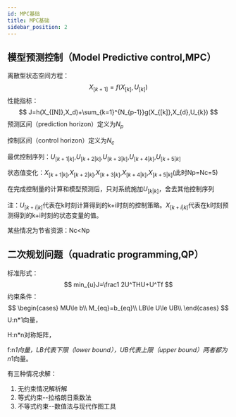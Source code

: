 ```yaml
---
id: MPC基础
title: MPC基础
sidebar_position: 2
---
```


## 模型预测控制（Model Predictive control,MPC）

离散型状态空间方程：
$$
X_{[k+1]}=f(X_{[k]},U_{[k]})
$$
性能指标：
$$
J=h(X_{[N]},X_d)+\sum_{k=1}^{N_{p-1}}g(X_{[k]},X_{d},U_{k})
$$
预测区间（prediction horizon）定义为$N_p$

控制区间（control horizon）定义为$N_c$

最优控制序列：$U_{[k+1|k]}$,$U_{[k+2|k]}$,$U_{[k+3|k]}$,$U_{[k+4|k]}$,$U_{[k+5|k]}$

状态值变化：$X_{[k+1|k]}$,$X_{[k+2|k]}$,$X_{[k+3|k]}$,$X_{[k+4|k]}$,$X_{[k+5|k]}$(此时Np=Nc=5)

在完成控制量的计算和模型预测后，只对系统施加$U_{[k|k]}$，舍去其他控制序列

注：$U_{[k+i|k]}$代表在k时刻计算得到的k+i时刻的控制策略。$X_{[k+i|k]}$代表在k时刻预测得到的k+i时刻的状态变量的值。

某些情况为节省资源：Nc<Np



## 二次规划问题（quadratic programming,QP）

标准形式：
$$
min_{u}J=\frac1 2U^THU+U^Tf
$$
约束条件：
$$
\begin{cases}
            MU\le b\\
            M_{eq}=b_{eq}\\
            LB\le U\le UB\\
        \end{cases}
$$
U:n*1向量，

H:n*n对称矩阵，

f:n*1向量，LB代表下限（lower bound），UB代表上限（upper bound）两者都为n*1向量。

有三种情况求解：

1. 无约束情况解析解
2. 等式约束--拉格朗日乘数法
3. 不等式约束--数值法与现代作图工具